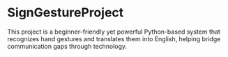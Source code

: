 # SignGestureProject
This project is a beginner-friendly yet powerful Python-based system that recognizes hand gestures and translates them into English, helping bridge communication gaps through technology.
